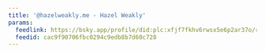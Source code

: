 ```yaml
---
title: '@hazelweakly.me - Hazel Weakly'
params:
  feedlink: https://bsky.app/profile/did:plc:xfjf7fkhv6rwsx5e6p2ar37o/rss
  feedid: cac9f90706fbc0294c9edb8b7d60c728
---
```

